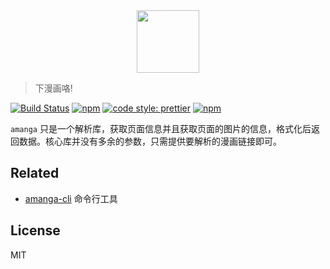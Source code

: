 <div align="center">
    <img src="logo.png" width=100>
</div>

> 下漫画咯!

[![Build Status](https://travis-ci.com/minosss/amanga.svg?branch=master)](https://travis-ci.com/minosss/amanga)
[![npm](https://img.shields.io/npm/v/amanga.svg?style=flat-square)](https://www.npmjs.com/package/amanga)
[![code style: prettier](https://img.shields.io/badge/code_style-prettier-ff69b4.svg?style=flat-square)](https://github.com/prettier/prettier)
[![npm](https://img.shields.io/npm/dt/amanga.svg?style=flat-square)](https://www.npmjs.com/package/amanga)

`amanga` 只是一个解析库，获取页面信息并且获取页面的图片的信息，格式化后返回数据。核心库并没有多余的参数，只需提供要解析的漫画链接即可。

## Related

- [amanga-cli](https://github.com/minosss/amanga-cli) 命令行工具

## License

MIT
